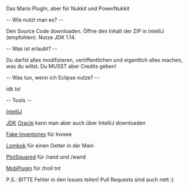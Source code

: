 Das Mario PlugIn, aber für Nukkit und PowerNukkit

-- Wie nutzt man es? --

Den Source Code downloaden. Öffne den Inhalt der ZIP in IntelliJ (empfohlen). Nutze JDK 1.14.

-- Was ist erlaubt? --

Du darfst alles modifizieren, veröffentlichen und eigentlich alles machen, was du willst.
Du MUSST aber Credits geben!

-- Was tun, wenn ich Eclipse nutze? --

idk lol

-- Tools --

[IntelliJ](https://www.jetbrains.com/idea/download/)

[JDK](https://jdk.java.net/java-se-ri/14) [Oracle](https://www.oracle.com/de/java/technologies/javase/jdk14-archive-downloads.html) kann man aber auch über IntelliJ downloaden

[Fake Inventories](https://ci.opencollab.dev//job/NukkitX/job/FakeInventories/job/master/) für Invsee

[Lombok](https://projectlombok.org/download) für einen Getter in der Main

[PlotSquared](https://cloudburstmc.org/resources/plotsquared.31/) für /rand und /wand

[MobPlugin](https://cloudburstmc.org/resources/mobplugin.3/) für /troll tnt

P.S.: BITTE Fehler in den Issues teilen! Pull Requests sind auch nett :)
